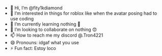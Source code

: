 - 👋 Hi, I’m @fity1kdiamond
- 👀 I’m interested in things for roblox like when the avatar posing had to use coding
- 🌱 I’m currently learning nothing 🥰
- 💞️ I’m looking to collaborate on nothing 😍
- 📫 How to reach me my discord @.Tron4221
- 😄 Pronouns: idgaf what you use
- ⚡ Fun fact: Estoy loco 

<!---
fity1kdiamond/fity1kdiamond is a ✨ special ✨ repository because its `README.md` (this file) appears on your GitHub profile.
You can click the Preview link to take a look at your changes.
--->
